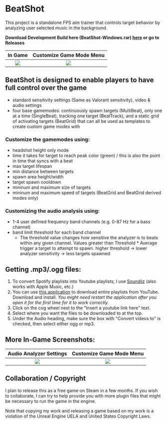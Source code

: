 # BeatShot
This project is a standalone FPS aim trainer that controls target behavior by analyzing user selected music in the background.

**Download Development Build here (BeatShot-Windows.rar) [here](https://github.com/markoleptic/BeatShot/releases/download/v0.1.5/BeatShot-Windows-v0.1.5.rar) or go to Releases**

In Game                    |  Customize Game Mode Menu
:-------------------------:|:-------------------------:
![](https://user-images.githubusercontent.com/86213229/193479200-82c7c70c-517e-4164-908b-2f172d599a75.png)  |  ![](https://user-images.githubusercontent.com/86213229/193479337-fe8a5ed2-0d71-4a5f-b3a2-524c74aa65a3.png)

## BeatShot is designed to enable players to have full control over the game
- standard sensitivity settings (Same as Valorant sensitivity), video & audio settings
- four base gamemodes: continuously spawn targets (MultiBeat), only one at a time (SingleBeat), tracking one target (BeatTrack), and a static grid of activating targets (BeatGrid) that can all be used as templates to create custom game modes with

### Customize the gamemodes using:
- headshot height only mode
- time it takes for target to reach peak color (green) / this is also the point in time that syncs with a beat
- max target lifespan
- min distance between targets
- spawn area height/width
- target spawn cooldown
- mininum and maximum size of targets
- mininum and maximum speed of targets (BeatGrid and BeatGrid derived modes only)
  
 ### Customizing the audio analysis using:
- 1-4 user defined frequency band channels (e.g. 0-87 Hz for a bass channel)
- band limit threshold for each band channel
   - The threshold value changes how sensitive the analyzer is to beats within any given channel. Values greater than Threshold * Average trigger a target to attempt to spawn. higher threshold -> lower analyzer sensitivity -> less targets spawned

## Getting .mp3/.ogg files:

1. To convert Spotify playlists into Youtube playlists, I use [Soundiiz](https://soundiiz.com/) (also works with Apple Music, etc.)
2. You can use [this application](https://github.com/shaked6540/YoutubePlaylistDownloader) to download entire playlists from YouTube. Download and install. *You might need restart the application after you open it for the first time for it to work correctly.*
3. Click on the cog wheel next to the "Insert a youtube link here" text.
4. Select where you want the files to be downloaded to at the top.
5. Under the Audio heading, make sure the box with "Convert videos to" is checked, then select either ogg or mp3.

## More In-Game Screenshots:

Audio Analyzer Settings    |  Customize Game Mode Menu
:-------------------------:|:-------------------------:
![](https://user-images.githubusercontent.com/86213229/193479582-644be4d8-5769-40bd-a018-23b12aa34c4d.png)  |  ![](https://user-images.githubusercontent.com/86213229/193479593-28d8a5d3-e1f8-45e6-a167-679c7985177e.png)

## Collaboration / Copyright

I plan to release this as a free game on Steam in a few months. If you wish to collaborate, I can try to help provide you with more plugin files that might be necessary to run the game in the engine.

Note that copying my work and releasing a game based on my work is a violation of the Unreal Engine UELA and United States Copyright Laws.
